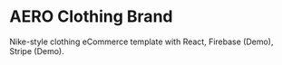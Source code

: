# AERO Clothing Brand
Nike-style clothing eCommerce template with React, Firebase (Demo), Stripe (Demo).